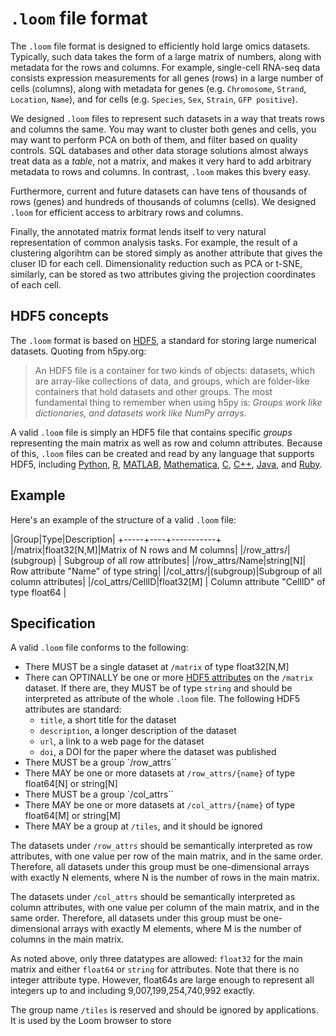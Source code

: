 
# `.loom` file format

The `.loom` file format is designed to efficiently hold large omics datasets. Typically, such data takes the form of a large
matrix of numbers, along with metadata for the rows and columns. For example, single-cell RNA-seq data consists
expression measurements for all genes (rows) in a large number of cells (columns), along with metadata for genes (e.g. `Chromosome`,
`Strand`, `Location`, `Name`), and for cells (e.g. `Species`, `Sex`, `Strain`, `GFP positive`). 

We designed `.loom` files to represent such datasets in a way that treats rows and columns the same. You may want to cluster
both genes and cells, you may want to perform PCA on both of them, and filter based on quality controls. SQL databases
and other data storage solutions almost always treat data as a *table*, not a matrix, and makes it very hard to add arbitrary
metadata to rows and columns. In contrast, `.loom` makes this bvery easy.

Furthermore, current and future datasets can have tens of thousands of rows (genes) and hundreds of thousands of columns (cells). We 
designed `.loom` for efficient access to arbitrary rows and columns. 

Finally, the annotated matrix format lends itself to very natural representation of common analysis tasks. For example, the result
of a clustering algorihtm can be stored simply as another attribute that gives the cluser ID for each cell. Dimensionality 
reduction such as PCA or t-SNE, similarly, can be stored as two attributes giving the projection coordinates of each cell.

## HDF5 concepts

The `.loom` format is based on [HDF5](https://en.wikipedia.org/wiki/Hierarchical_Data_Format), a standard for storing large 
numerical datasets. Quoting from h5py.org:

> An HDF5 file is a container for two kinds of objects: datasets, which are array-like collections of data, 
> and groups, which are folder-like containers that hold datasets and other groups. The most fundamental 
> thing to remember when using h5py is: *Groups work like dictionaries, and datasets work like NumPy arrays*.

A valid `.loom` file is simply an HDF5 file that contains specific *groups* representing the main matrix
as well as row and column attributes. Because of this, `.loom` files can be created and read by any language
that supports HDF5, including [Python](http://h5py.org),
[R](http://bioconductor.org/packages/release/bioc/html/rhdf5.html), 
[MATLAB](http://se.mathworks.com/help/matlab/low-level-functions.html), [Mathematica](https://reference.wolfram.com/language/ref/format/HDF5.html), 
[C](https://www.hdfgroup.org/HDF5/doc/index.html), [C++](https://www.hdfgroup.org/HDF5/doc/cpplus_RM/), 
[Java](https://www.hdfgroup.org/products/java/), and [Ruby](https://rubygems.org/gems/hdf5/versions/0.3.5).

## Example

Here's an example of the structure of a valid `.loom` file:

|Group|Type|Description|
+-----+----+-----------+
|/matrix|float32[N,M]|Matrix of N rows and M columns|
|/row_attrs/| (subgroup) | Subgroup of all row attributes|
|/row_attrs/Name|string[N]| Row attribute "Name" of type string|
|/col_attrs/|(subgroup)|Subgroup of all column attributes|
|/col_attrs/CellID|float32[M] | Column attribute "CellID" of type float64 |

## Specification

A valid `.loom` file conforms to the following:

* There MUST be a single dataset at `/matrix` of type float32[N,M]
* There can OPTINALLY be one or more [HDF5 attributes](https://www.hdfgroup.org/HDF5/Tutor/crtatt.html) on the `/matrix` dataset. 
  If there are, they MUST be of type `string` and should be interpreted as attribute of the whole `.loom` file. 
  The following HDF5 attributes are standard: 
  * `title`, a short title for the dataset
  * `description`, a longer description of the dataset
  * `url`, a link to a web page for the dataset
  * `doi`, a DOI for the paper where the dataset was published
* There MUST be a group `/row_attrs``
* There MAY be one or more datasets at `/row_attrs/{name}` of type float64[N] or string[N]
* There MUST be a group `/col_attrs``
* There MAY be one or more datasets at `/col_attrs/{name}` of type float64[M] or string[M]
* There MAY be a group at `/tiles`, and it should be ignored

The datasets under `/row_attrs` should be semantically interpreted as row attributes, with one value
per row of the main matrix, and in the same order. Therefore, all datasets under this group must 
be one-dimensional arrays with exactly N elements, where N is the number of rows in the main matrix.

The datasets under `/col_attrs` should be semantically interpreted as column attributes, with one value
per column of the main matrix, and in the same order. Therefore, all datasets under this group must 
be one-dimensional arrays with exactly M elements, where M is the number of columns in the main matrix.

As noted above, only three datatypes are allowed: `float32` for the main matrix and either `float64` or
`string` for attributes. Note that there is no integer attribute type. However, float64s are large enough to 
represent all integers up to and including 9,007,199,254,740,992 exactly. 

The group name `/tiles` is reserved and should be ignored by applications. It is used by the Loom
browser to store 

